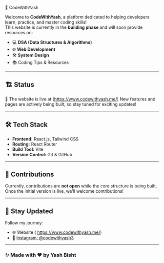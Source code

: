 🚀 CodeWithYash

Welcome to **CodeWithYash**, a platform dedicated to helping developers learn, practice, and master coding skills!  
This website is currently in the **building phase** and will soon provide resources on:

- 💻 **DSA (Data Structures & Algorithms)**
- 🌐 **Web Development**
- 🛠 **System Design**
- 📚 Coding Tips & Resources

---

## 🏗️ **Status**
🚧 The website is live at (https://www.codewithyash.me/)
New features and pages are actively being built, so stay tuned for exciting updates!

---

## 🛠️ **Tech Stack**
- **Frontend:** React.js, Tailwind CSS  
- **Routing:** React Router  
- **Build Tool:** Vite  
- **Version Control:** Git & GitHub  

---

## 🌟 **Contributions**
Currently, contributions are **not open** while the core structure is being built.  
Once the initial version is live, we’ll welcome contributions!

---

## 📢 **Stay Updated**
Follow my journey:  
- 🌐 Website ( https://www.codewithyash.me/)  
- 📸 [Instagram: @codewithyash3](https://www.instagram.com/codewithyash3/)  

---

### ✨ **Made with ❤️ by Yash Bisht**
